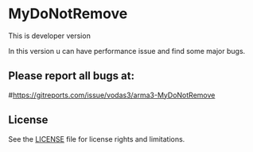# MyDoNotRemove

This is developer version

In this version u can have performance issue and find some major bugs.

## Please report all bugs at: 
#https://gitreports.com/issue/vodas3/arma3-MyDoNotRemove


## License

See the [LICENSE](LICENSE.md) file for license rights and limitations.